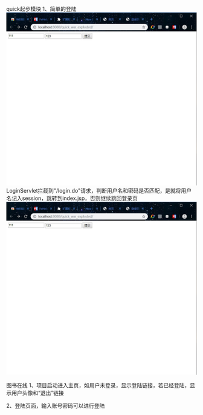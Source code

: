 
quick起步模块
1、简单的登陆
![Image text](https://github.com/nidexiaobuding/java-web-dev/blob/master/11.jpg)
LoginServlet拦截到"/login.do"请求，判断用户名和密码是否匹配，是就将用户名记入session，跳转到index.jsp，否则继续跳回登录页 
![Image text](https://github.com/nidexiaobuding/java-web-dev/blob/master/11.jpg)



图书在线
1、项目启动进入主页，如用户未登录，显示登陆链接，若已经登陆，显示用户头像和“退出”链接

2、登陆页面，输入账号密码可以进行登陆
